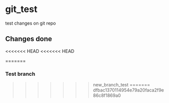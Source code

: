 # git_test

test changes on git repo

## Changes done

<<<<<<< HEAD
<<<<<<< HEAD

=======
### Test branch
>>>>>>> new_branch_test
=======
>>>>>>> dfbac1370114954e79a20faca2f9e86c8f1869a0
